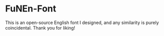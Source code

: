 # FuNEn-Font
This is an open-source English font I designed, and any similarity is purely coincidental. Thank you for liking!
